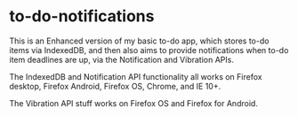 to-do-notifications
===================

This is an Enhanced version of my basic to-do app, which stores to-do items via IndexedDB, and then also aims to provide notifications when to-do item deadlines are up, via the Notification and Vibration APIs.

The IndexedDB and Notification API functionality all works on Firefox desktop, Firefox Android, Firefox OS, Chrome, and IE 10+.

The Vibration API stuff works on Firefox OS and Firefox for Android.
